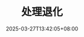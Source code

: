 ---
weight: 20
title: "处理退化"
description: ""
icon: "article"
date: "2025-03-27T13:42:05+08:00"
lastmod: "2025-03-27T13:42:05+08:00"
draft: true
toc: true
---